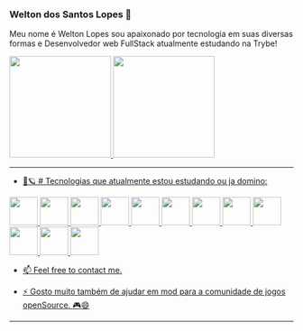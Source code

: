 ### Welton dos Santos Lopes  👋
<div>
 <p>
  Meu nome é Welton Lopes sou apaixonado por tecnologia em suas diversas formas e Desenvolvedor web FullStack atualmente estudando na Trybe!
 </p>
</div>
 <div>
  <a href="https://github.com/wltonlopes">
  <img height="180em" src="https://github-readme-stats.vercel.app/api?username=wltonlopes&show_icons=true&theme=dracula&include_all_commits=true&count_private=true"/>
  <img height="180em" src="https://github-readme-stats.vercel.app/api/top-langs/?username=wltonlopes&layout=compact&langs_count=7&theme=dracula"/>
</div>

---

- :rocket::ringed_planet: # Tecnologias que atualmente estou estudando ou ja domino:
 
 <img src="https://img.shields.io/badge/JavaScript-F7DF1E?style=for-the-badge&logo=javascript&logoColor=black" height="50px"/>
 <img src="https://img.shields.io/badge/TypeScript-007ACC?style=for-the-badge&logo=typescript&logoColor=white" height="50px"/>
 <img src="https://img.shields.io/badge/Node.js-43853D?style=for-the-badge&logo=node.js&logoColor=white" height="50px"/>
<img src="https://img.shields.io/badge/GitHub-100000?style=for-the-badge&logo=github&logoColor=white" height="50px"/>
<img src="https://img.shields.io/badge/HTML-239120?style=for-the-badge&logo=html5&logoColor=white" height="50px"/>

<img src="https://img.shields.io/badge/Express.js-404D59?style=for-the-badge" height="50px"/>
<img src="https://img.shields.io/badge/Python-3776AB?style=for-the-badge&logo=python&logoColor=white" height="50px"/>

<img src="https://img.shields.io/badge/CSS-239120?&style=for-the-badge&logo=css3&logoColor=white" height="50px"/>
<img src="https://img.shields.io/badge/MongoDB-4EA94B?style=for-the-badge&logo=mongodb&logoColor=white" height="50px"/>
<img src="https://img.shields.io/badge/MySQL-00000F?style=for-the-badge&logo=mysql&logoColor=white" height="50px"/>
<img src="https://img.shields.io/badge/PostgreSQL-316192?style=for-the-badge&logo=postgresql&logoColor=white" height="50px"/>

<img src="https://img.shields.io/badge/React-20232A?style=for-the-badge&logo=react&logoColor=61DAFB" height="50px"/>

- 📫 Feel free to contact me.

- ⚡ Gosto muito também de ajudar em mod para a comunidade de jogos openSource. :video_game::smile:
- ---
